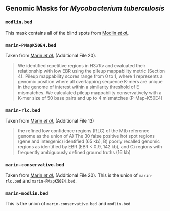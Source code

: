 ## Genomic Masks for *Mycobacterium tuberculosis*

### `modlin.bed`

This mask contains all of the blind spots from [Modlin *et al.*][modlin].

### `marin-PMapK50E4.bed`

Taken from [Marin *et al.*][marin] (Additional File 20). 

> We identified repetitive regions in H37Rv and evaluated their relationship with low EBR using the pileup mappability metric (Section 4). Pileup mappability scores range from 0 to 1, where 1 represents a genomic position where all overlapping sequence K-mers are unique in the genome of interest within a similarity threshold of E mismatches. We calculated pileup mappability conservatively with a K-mer size of 50 base pairs and up to 4 mismatches (P-Map-K50E4)

### `marin-rlc.bed`

Taken from [Marin *et al.*][marin] (Additional File 13)

> the refined low confidence regions (RLC) of the Mtb reference genome as the union of A) The 30 false positive hot spot regions (gene and intergenic) identified (65 kb), B) poorly recalled genomic regions as identified by EBR (EBR < 0.9, 142 kb), and C) regions with frequently ambiguously defined ground truths (16 kb)

### `marin-conservative.bed`

Taken from [Marin *et al.*][marin] (Additional File 20). This is the union of `marin-rlc.bed` and `marin-PMapK50E4.bed`.

### `marin-modlin.bed`

This is the union of `marin-conservative.bed` and `modlin.bed`

[marin]: https://doi.org/10.1093/bioinformatics/btac023
[modlin]: https://doi.org/10.1099/mgen.0.000465